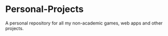 # Personal-Projects
A personal repository for all my non-academic games, web apps and other projects.
